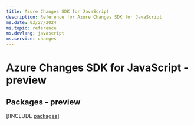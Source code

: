 ```yaml
---
title: Azure Changes SDK for JavaScript
description: Reference for Azure Changes SDK for JavaScript
ms.date: 03/27/2024
ms.topic: reference
ms.devlang: javascript
ms.service: changes
---
```

# Azure Changes SDK for JavaScript - preview
## Packages - preview
[!INCLUDE [packages](changes-index.md)]